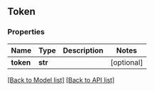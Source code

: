 ## Token

### Properties
Name | Type | Description | Notes
------------ | ------------- | ------------- | -------------
**token** | **str** |  | [optional] 

[[Back to Model list]](#documentation-for-models) [[Back to API list]](#documentation-for-api-endpoints)


